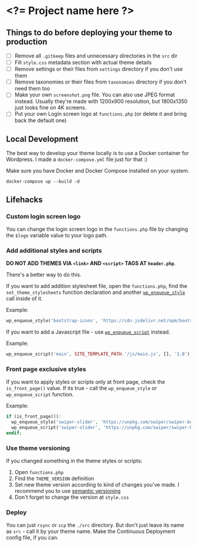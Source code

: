 # &lt;?= Project name here ?&gt;

## Things to do before deploying your theme to production
- [ ] Remove all `.gitkeep` files and unnecessary directories in the `src` dir
- [ ] Fill `style.css` metadata section with actual theme details
- [ ] Remove settings or their files from `settings` directory if you don't use them
- [ ] Remove taxonomies or their files from `taxonomies` directory if you don't need them too
- [ ] Make your own `screenshot.png` file. You can also use JPEG format instead. Usually they're made with 1200x900 resolution, but 1800x1350 just looks fine on 4K screens.
- [ ] Put your own Login screen logo at `functions.php` (or delete it and bring back the default one)

## Local Development
The best way to develop your theme locally is to use a Docker container for Wordpress. I made a `docker-compose.yml` file just for that :)

Make sure you have Docker and Docker Compose installed on your system.

```
docker-compose up --build -d
```

## Lifehacks

### Custom login screen logo
You can change the login screen logo in the `functions.php` file by changing the `$logo` variable value to your logo path.

### Add additional styles and scripts
**DO NOT ADD THEMES VIA `<link>` AND `<script>` TAGS AT `header.php`**.

There's a better way to do this.

If you want to add addition stylesheet file, open the `functions.php`, find the `set_theme_stylesheets` function declaration and another [`wp_enqueue_style`](https://developer.wordpress.org/reference/functions/wp_enqueue_style/) call inside of it.

Example:
```php
wp_enqueue_style('bootstrap-icons', 'https://cdn.jsdelivr.net/npm/bootstrap-icons@1.4.0/font/bootstrap-icons.css', [], '1.0');
```

If you want to add a Javascript file - use [`wp_enqueue_script`](https://developer.wordpress.org/reference/functions/wp_enqueue_script/) instead.

Example:
```php
wp_enqueue_script('main', SITE_TEMPLATE_PATH.'/js/main.js', [], '1.0');
```

### Front page exclusive styles

If you want to apply styles or scripts only at front page, check the `is_front_page()` value. If its true - call the `wp_enqueue_style` or `wp_enqueue_script` function.

Example:
```php
if (is_front_page()):
  wp_enqueue_style('swiper-slider', 'https://unpkg.com/swiper/swiper-bundle.css', [], '6.5.3');
  wp_enqueue_script('swiper-slider', 'https://unpkg.com/swiper/swiper-bundle.min.css', [], '6.5.3');
endif;
```

### Use theme versioning

If you changed something in the theme styles or scripts:
1. Open `functions.php`
2. Find the `THEME_VERSION` definition
3. Set new theme version according to kind of changes you've made. I recommend you to use [semantic versioning](https://semver.org/)
4. Don't forget to change the version at `style.css`

### Deploy
You can just `rsync` or `scp` the `./src` directory. But don't just leave its name as `src` - call it by your theme name. Make the Continuous Deployment config file, if you can.